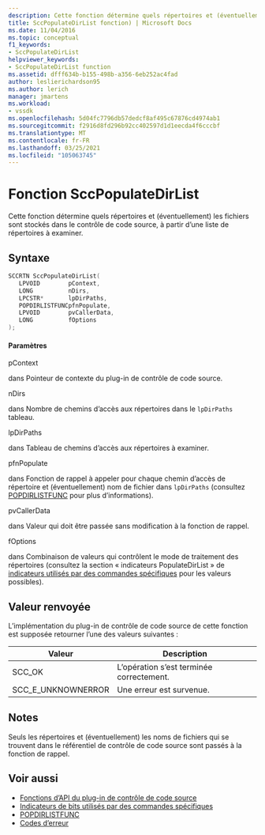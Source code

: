 ```yaml
---
description: Cette fonction détermine quels répertoires et (éventuellement) les fichiers sont stockés dans le contrôle de code source, à partir d’une liste de répertoires à examiner.
title: SccPopulateDirList fonction) | Microsoft Docs
ms.date: 11/04/2016
ms.topic: conceptual
f1_keywords:
- SccPopulateDirList
helpviewer_keywords:
- SccPopulateDirList function
ms.assetid: dfff634b-b155-498b-a356-6eb252ac4fad
author: leslierichardson95
ms.author: lerich
manager: jmartens
ms.workload:
- vssdk
ms.openlocfilehash: 5d04fc7796db57dedcf8af495c67876cd4974ab1
ms.sourcegitcommit: f2916d8fd296b92cc402597d1d1eecda4f6cccbf
ms.translationtype: MT
ms.contentlocale: fr-FR
ms.lasthandoff: 03/25/2021
ms.locfileid: "105063745"
---
```

# <a name="sccpopulatedirlist-function"></a>Fonction SccPopulateDirList
Cette fonction détermine quels répertoires et (éventuellement) les fichiers sont stockés dans le contrôle de code source, à partir d’une liste de répertoires à examiner.

## <a name="syntax"></a>Syntaxe

```cpp
SCCRTN SccPopulateDirList(
   LPVOID        pContext,
   LONG          nDirs,
   LPCSTR*       lpDirPaths,
   POPDIRLISTFUNCpfnPopulate,
   LPVOID        pvCallerData,
   LONG          fOptions
);
```

#### <a name="parameters"></a>Paramètres
 pContext

dans Pointeur de contexte du plug-in de contrôle de code source.

 nDirs

dans Nombre de chemins d’accès aux répertoires dans le `lpDirPaths` tableau.

 lpDirPaths

dans Tableau de chemins d’accès aux répertoires à examiner.

 pfnPopulate

dans Fonction de rappel à appeler pour chaque chemin d’accès de répertoire et (éventuellement) nom de fichier dans `lpDirPaths` (consultez [POPDIRLISTFUNC](../extensibility/popdirlistfunc.md) pour plus d’informations).

 pvCallerData

dans Valeur qui doit être passée sans modification à la fonction de rappel.

 fOptions

dans Combinaison de valeurs qui contrôlent le mode de traitement des répertoires (consultez la section « indicateurs PopulateDirList » de [indicateurs utilisés par des commandes spécifiques](../extensibility/bitflags-used-by-specific-commands.md) pour les valeurs possibles).

## <a name="return-value"></a>Valeur renvoyée
 L’implémentation du plug-in de contrôle de code source de cette fonction est supposée retourner l’une des valeurs suivantes :

|Valeur|Description|
|-----------|-----------------|
|SCC_OK|L’opération s’est terminée correctement.|
|SCC_E_UNKNOWNERROR|Une erreur est survenue.|

## <a name="remarks"></a>Notes
 Seuls les répertoires et (éventuellement) les noms de fichiers qui se trouvent dans le référentiel de contrôle de code source sont passés à la fonction de rappel.

## <a name="see-also"></a>Voir aussi
- [Fonctions d’API du plug-in de contrôle de code source](../extensibility/source-control-plug-in-api-functions.md)
- [Indicateurs de bits utilisés par des commandes spécifiques](../extensibility/bitflags-used-by-specific-commands.md)
- [POPDIRLISTFUNC](../extensibility/popdirlistfunc.md)
- [Codes d’erreur](../extensibility/error-codes.md)
